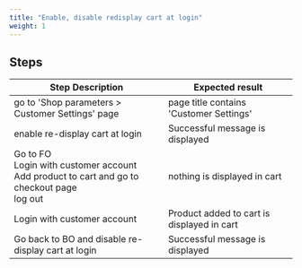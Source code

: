 ```yaml
---
title: "Enable, disable redisplay cart at login"
weight: 1
---
```

## Steps
| Step Description | Expected result |
| ----- | ----- |
| go to 'Shop parameters > Customer Settings' page | page title contains 'Customer Settings' |
| enable re-display cart at login | Successful message is displayed |
| Go to FO <br>Login with customer account<br>Add product to cart and go to checkout page <br>log out | nothing is displayed in cart |
| Login with customer account | Product added to cart is displayed in cart |
| Go back to BO and disable re-display cart at login | Successful message is displayed |
